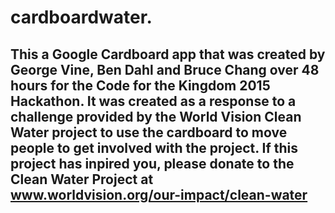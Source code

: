 # cardboardwater.
##  This a Google Cardboard app that was created by George Vine, Ben Dahl and Bruce Chang over 48 hours for the Code for the Kingdom 2015 Hackathon. It was created as a response to a challenge provided by the World Vision Clean Water project to use the cardboard to move people to get involved with the project. If this project has inpired you, please donate to the Clean Water Project at www.worldvision.org/our-impact/clean-water